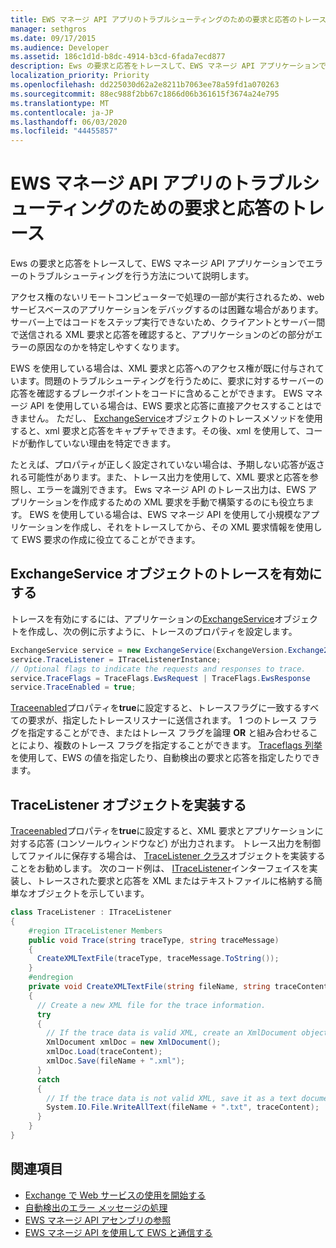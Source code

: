 ```yaml
---
title: EWS マネージ API アプリのトラブルシューティングのための要求と応答のトレース
manager: sethgros
ms.date: 09/17/2015
ms.audience: Developer
ms.assetid: 186c1d1d-b8dc-4914-b3cd-6fada7ecd877
description: Ews の要求と応答をトレースして、EWS マネージ API アプリケーションでエラーのトラブルシューティングを行う方法について説明します。
localization_priority: Priority
ms.openlocfilehash: dd225030d62a2e8211b7063ee78a59fd1a070263
ms.sourcegitcommit: 88ec988f2bb67c1866d06b361615f3674a24e795
ms.translationtype: MT
ms.contentlocale: ja-JP
ms.lasthandoff: 06/03/2020
ms.locfileid: "44455857"
---
```

# <a name="trace-requests-and-responses-to-troubleshoot-ews-managed-api-apps"></a>EWS マネージ API アプリのトラブルシューティングのための要求と応答のトレース

Ews の要求と応答をトレースして、EWS マネージ API アプリケーションでエラーのトラブルシューティングを行う方法について説明します。
  
アクセス権のないリモートコンピューターで処理の一部が実行されるため、web サービスベースのアプリケーションをデバッグするのは困難な場合があります。 サーバー上ではコードをステップ実行できないため、クライアントとサーバー間で送信される XML 要求と応答を確認すると、アプリケーションのどの部分がエラーの原因なのかを特定しやすくなります。 
  
EWS を使用している場合は、XML 要求と応答へのアクセス権が既に付与されています。問題のトラブルシューティングを行うために、要求に対するサーバーの応答を確認するブレークポイントをコードに含めることができます。 EWS マネージ API を使用している場合は、EWS 要求と応答に直接アクセスすることはできません。 ただし、 [ExchangeService](https://msdn.microsoft.com/library/microsoft.exchange.webservices.data.exchangeservice%28v=exchg.80%29.aspx)オブジェクトのトレースメソッドを使用すると、xml 要求と応答をキャプチャできます。その後、xml を使用して、コードが動作していない理由を特定できます。 

たとえば、プロパティが正しく設定されていない場合は、予期しない応答が返される可能性があります。また、トレース出力を使用して、XML 要求と応答を参照し、エラーを識別できます。 Ews マネージ API のトレース出力は、EWS アプリケーションを作成するための XML 要求を手動で構築するのにも役立ちます。 EWS を使用している場合は、EWS マネージ API を使用して小規模なアプリケーションを作成し、それをトレースしてから、その XML 要求情報を使用して EWS 要求の作成に役立てることができます。 
  
## <a name="enabling-tracing-on-the-exchangeservice-object"></a>ExchangeService オブジェクトのトレースを有効にする
<a name="bk_EnableTracing"> </a>

トレースを有効にするには、アプリケーションの[ExchangeService](https://msdn.microsoft.com/library/microsoft.exchange.webservices.data.exchangeservice%28v=exchg.80%29.aspx)オブジェクトを作成し、次の例に示すように、トレースのプロパティを設定します。 
  
```cs
ExchangeService service = new ExchangeService(ExchangeVersion.Exchange2010);
service.TraceListener = ITraceListenerInstance;
// Optional flags to indicate the requests and responses to trace.
service.TraceFlags = TraceFlags.EwsRequest | TraceFlags.EwsResponse
service.TraceEnabled = true;

```

[Traceenabled](https://msdn.microsoft.com/library/microsoft.exchange.webservices.data.exchangeservicebase.traceenabled%28v=exchg.80%29.aspx)プロパティを**true**に設定すると、トレースフラグに一致するすべての要求が、指定したトレースリスナーに送信されます。 1 つのトレース フラグを指定することができ、またはトレース フラグを論理 **OR** と組み合わせることにより、複数のトレース フラグを指定することができます。 [Traceflags 列挙](https://msdn.microsoft.com/library/microsoft.exchange.webservices.data.traceflags%28v=exchg.80%29.aspx)を使用して、EWS の値を指定したり、自動検出の要求と応答を指定したりできます。 
  
## <a name="implementing-a-tracelistener-object"></a>TraceListener オブジェクトを実装する
<a name="bk_traceListener"> </a>

[Traceenabled](https://msdn.microsoft.com/library/microsoft.exchange.webservices.data.exchangeservicebase.traceenabled%28v=exchg.80%29.aspx)プロパティを**true**に設定すると、XML 要求とアプリケーションに対する応答 (コンソールウィンドウなど) が出力されます。 トレース出力を制御してファイルに保存する場合は、 [TraceListener クラス](https://msdn.microsoft.com/library/system.diagnostics.tracelistener.aspx)オブジェクトを実装することをお勧めします。 次のコード例は、 [ITraceListener](https://msdn.microsoft.com/library/microsoft.exchange.webservices.data.itracelistener%28v=exchg.80%29.aspx)インターフェイスを実装し、トレースされた要求と応答を XML またはテキストファイルに格納する簡単なオブジェクトを示しています。 
  
```cs
class TraceListener : ITraceListener
{
    #region ITraceListener Members
    public void Trace(string traceType, string traceMessage)
    {
      CreateXMLTextFile(traceType, traceMessage.ToString());
    }
    #endregion
    private void CreateXMLTextFile(string fileName, string traceContent)
    {
      // Create a new XML file for the trace information.
      try
      {
        // If the trace data is valid XML, create an XmlDocument object and save.
        XmlDocument xmlDoc = new XmlDocument();
        xmlDoc.Load(traceContent);
        xmlDoc.Save(fileName + ".xml");
      }
      catch
      {
        // If the trace data is not valid XML, save it as a text document.
        System.IO.File.WriteAllText(fileName + ".txt", traceContent);
      }
    }
}

```

## <a name="see-also"></a>関連項目

- [Exchange で Web サービスの使用を開始する](start-using-web-services-in-exchange.md)
- [自動検出のエラー メッセージの処理](handling-autodiscover-error-messages.md)    
- [EWS マネージ API アセンブリの参照](how-to-reference-the-ews-managed-api-assembly.md)    
- [EWS マネージ API を使用して EWS と通信する](how-to-communicate-with-ews-by-using-the-ews-managed-api.md)
    

